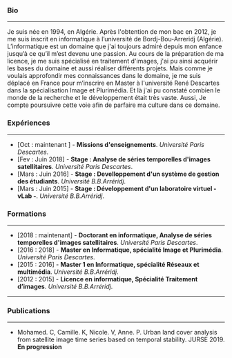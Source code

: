 ### Bio
***

Je suis née en 1994, en Algérie. Après l'obtention de mon bac en 2012, je me suis inscrit en informatique à l’université de Bordj-Bou-Arreridj (Algérie). L’informatique est un domaine que j'ai toujours admiré depuis mon enfance jusqu’à ce qu’il m’est devenu une passion. Au cours de la préparation de ma licence, je me suis spécialisé en traitement d'images, j'ai pu ainsi acquérir les bases du domaine et aussi réaliser différents projets. Mais comme je voulais approfondir mes connaissances dans le domaine, je me suis déplacé en France pour m’inscrire en Master à l'université René Descartes dans la spécialisation Image et Plurimédia. Et là j'ai pu constaté combien le monde de la recherche et le développement était très vaste. Aussi, Je compte poursuivre cette voie afin de parfaire ma culture dans ce domaine.

### Expériences
***
 
 - [Oct : maintenant ] - **Missions d'enseignements**. _Université Paris Descartes_.  
 - [Fev : Juin 2018]  - **Stage : Analyse de séries temporelles d'images satellitaires**. _Université Paris Descartes_.  
 - [Mars : Juin 2016]  - **Stage : Develloppement d'un système de gestion des étudiants**. _Université B.B.Arréridj_.   
 - [Mars : Juin 2015]  - **Stage : Développement d'un laboratoire virtuel - vLab -**. _Université B.B.Arréridj_.   
  
### Formations
***

 - [2018 : maintenant] - **Doctorant en informatique, Analyse de séries temporelles d'images satellitaires**. _Université Paris Descartes_.
 - [2016 : 2018]  - **Master en Informatique, spécialité Image et Plurimédia**. _Université Paris Descartes_.   
 - [2015 : 2016]  - **Master 1 en Informatique, spécialité Réseaux et multimédia**. _Université B.B.Arréridj_.   
 - [2012 : 2015]  - **Licence en informatique, Spécialité Traitement d’images**. _Université B.B.Arréridj_.   
  
***

### Publications
***

 - Mohamed. C, Camille. K, Nicole. V, Anne. P. Urban land cover analysis from satellite image time series based on temporal stability. JURSE 2019. **__En progression__**
